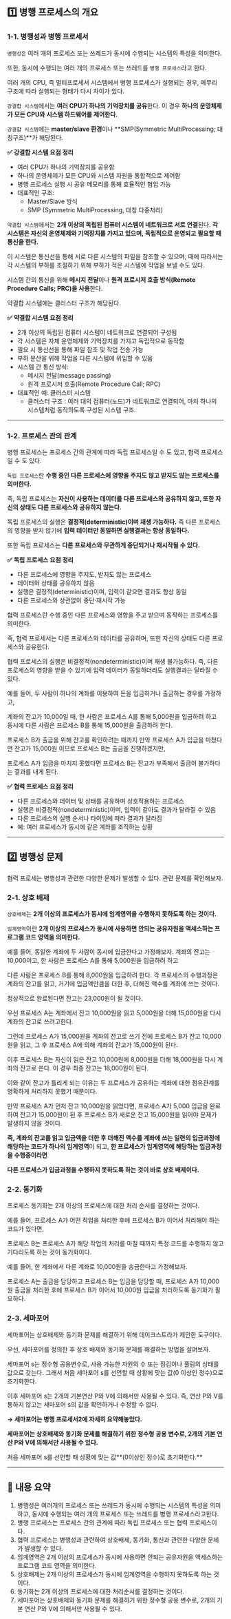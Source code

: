 ## 1️⃣ 병행 프로세스의 개요

### 1-1. 병행성과 병행 프로세서

`병행성은` 여러 개의 프로세스 또는 쓰레드가 동시에 수행되는 시스템의 특성을 의미한다.

또한, 동시에 수행되는 여러 개의 프로세스 또는 쓰레드를 `병행 프로세스`라고 한다.

여러 개의 CPU, 즉 멀티프로세서 시스템에서 병행 프로세스가 실행되는 경우, 메무리 구조에 따라 실행되는 형태가 다시 차이가 있다.

`강결합 시스템`에서는 **여러 CPU가 하나의 기억장치를 공유**한다. 이 경우 **하나의 운영체제가 모든 CPU와 시스템 하드웨어를 제어한다.**

`강결합 시스템`에는 **master/slave 환경**이나 **SMP(Symmetric MultiProcessing; 대칭구조)**가 해당된다.

**✅ 강결합 시스템 요점 정리**

- 여러 CPU가 하나의 기억장치를 공유함
- 하나의 운영체제가 모든 CPU와 시스템 자원을 통합적으로 제어함
- 병행 프로세스 실행 시 공유 메모리를 통해 효율적인 협업 가능
- 대표적인 구조:
  - Master/Slave 방식
  - SMP (Symmetric MultiProcessing, 대칭 다중처리)

`약결합 시스템`에서는 **2개 이상의 독립된 컴퓨터 시스템이 네트워크로 서로 연결**된다. **각 시스템은 자신의 운영체제와 기억장치를 가지고 있으며, 독립적으로 운영되고 필요할 때 통신을 한다.**

이 시스템은 통신선을 통해 서로 다른 시스템의 파일을 참조할 수 있으며, 때에 따라서는 각 시스템의 부하를 조절하기 위해 부하가 적은 시스템에 작업을 보낼 수도 있다.

시스템 간의 통신을 위해 **메시지 전달**이나 **원격 프로시저 호출 방식(Remote Procedure Calls; PRC)을 사용**한다.

약결합 시스템에는 클러스터 구조가 해당된다.

**✅ 약결합 시스템 요점 정리**

- 2개 이상의 독립된 컴퓨터 시스템이 네트워크로 연결되어 구성됨
- 각 시스템은 자체 운영체제와 기억장치를 가지고 독립적으로 동작함
- 필요 시 통신선을 통해 파일 참조 및 작업 전송 가능
- 부하 분산을 위해 작업을 다른 시스템에 위임할 수 있음
- 시스템 간 통신 방식:
  - 메시지 전달(message passing)
  - 원격 프로시저 호출(Remote Procedure Call; RPC)
- 대표적인 예: 클러스터 시스템
  - 클러스터 구조 : 여러 대의 컴퓨터(노드)가 네트워크로 연결되어, 마치 하나의 시스템처럼 동작하도록 구성된 시스템 구조.

---

### 1-2. 프로세스 관의 관계

병행 프로세스는 프로세스 간의 관계에 따라 독립 프로세스일 수 도 있고, 협력 프로세스일 수 도 있다.

`독립 프로세스`란 **수행 중인 다른 프로세스에 영향을 주지도 않고 받지도 않는 프로세스를 의미한다.**

즉, 독립 프로세스는 **자신이 사용하는 데이터를 다른 프로세스와 공유하지 않고, 또한 자신의 상태도 다른 프로세스와 공유하지 않는다.**

독립 프로세스의 실행은 **결정적(deterministic)이며 재생 가능하다.** 즉 다른 프로세스의 영향을 받지 않기에 **입력 데이터만 동일하면 실행결과는 항상 동일하다.**

또한 독립 프로세스는 **다른 프로세스와 무관하게 중단되거나 재시작될 수 있다.**

**✅ 독립 프로세스 요점 정리**

- 다른 프로세스에 영향을 주지도, 받지도 않는 프로세스
- 데이터와 상태를 공유하지 않음
- 실행은 결정적(deterministic)이며, 입력이 같으면 결과도 항상 동일
- 다른 프로세스와 상관없이 중단·재시작 가능

협력 프로세스란 수행 중인 다른 프로세스와 영향을 주고 받으며 동작하는 프로세스를 의미한다.

즉, 협력 프로세서는 다른 프로세스와 데이터를 공유하며, 또한 자신의 상태도 다른 프로세스와 공유한다.

협력 프로세스의 실행은 비결정적(nondeterministic)이며 재생 불가능하다. 즉, 다른 프로세스의 영향을 받을 수 있기에 입력 데이터가 동일하더라도 실행결과는 달라질 수 있다.

예를 들어, 두 사람이 하나의 계좌를 이용하여 돈을 입금하거나 출금하는 경우를 가정하고,

계좌의 잔고가 10,000일 때, 한 사람은 프로세스 A를 통해 5,000원을 입금하려 하고 동시에 다른 사람은 프로세스 B를 통해 15,000원을 출금하려 한다.

프로세스 B가 출금을 위해 잔고를 확인하려는 때까지 만약 프로세스 A가 입금을 마쳤다면 잔고가 15,000원 이므로 프로세스 B는 출금을 진행하겠지만,

프로세스 A가 입금을 마치지 못했다면 프로세스 B는 잔고가 부족해서 출금이 불가하다는 결과를 내게 된다.

**✅ 협력  프로세스 요점 정리**

- 다른 프로세스와 데이터 및 상태를 공유하며 상호작용하는 프로세스
- 실행은 비결정적(nondeterministic)이며, 입력이 같아도 결과가 달라질 수 있음
- 다른 프로세스의 실행 순서나 타이밍에 따라 결과가 달라짐
- 예: 여러 프로세스가 동시에 같은 계좌를 조작하는 상황

---

## 2️⃣ 병행성 문제

협력 프로세는 병행성과 관련한 다양한 문제가 발생할 수 있다. 관련 문제를 확인해보자.

### 2-1. 상호 배제

`상호배제`는 **2개 이상의 프로세스가 동시에 임계영역을 수행하지 못하도록 하는 것이다.**

`임계영역`이란 **2개 이상의 프로세스가 동시에 사용하면 안되는 공유자원을 액세스하는 프로그램 코드 영역을 의미한다.**

예를 들어, 동일한 계좌에 두 사람이 동시에 입금한다고 가정해보자. 계좌의 잔고는 10,000이고, 한 사람은 프로세스 A를 통해 5,000원을 입금하려 하고

다른 사람은 프로세스 B를 통해 8,000원을 입금하려 한다. 각 프로세스의 수행과정은 계좌의 잔고를 읽고, 거기에 입금액만큼을 더한 후, 더해진 액수를 계좌에 쓰는 것이다.

정상적으로 완료된다면 잔고는 23,000원이 될 것이다.

우선 프로세스 A는 계좌에서 잔고 10,000원을 읽고 5,000원을 더해 15,000원을 다시 계좌의 잔고로 쓰려고한다.

그런데 프로세스 A가 15,000원을 계좌의 잔고로 쓰기 전에 프로세스 B가 잔고 10,000원을 읽고, 그 후 프로세스 A에 의해 계좌의 잔고가 15,000원이 된다.

이후 프로세스 B는 자신이 읽은 잔고 10,000원에 8,000원을 더해 18,000원을 다시 계좌의 잔고로 쓴다. 이 경우 최종 잔고는 18,000원이 된다.

이와 같이 잔고가 틀리게 되는 이유는 두 프로세스가 공유하는 계좌에 대한 점유관계를 명확하게 처리하지 못했기 때문이다.

만약 프로세스 A가 먼저 잔고 10,000원을 읽었다면, 프로세스 A가 5,000 입금을 완료하여 잔고가 15,000원이 된 후 프로세스 B가 새로운 잔고 15,000원을 읽어야 문제가 발생하지 않을 것이다.

**즉, 계좌의 잔고를 읽고 입금액을 더한 후 더해진 액수를 계좌에 쓰는 일련의 입금과정에 해당하는 코드가 하나의 임계영역**이 되고, **한 프로세스가 임계영역에 해당하는 입금과정을 수행중이라면**

**다른 프로세스가 입금과정을 수행하지 못하도록 하는 것이 바로 상호 배제이다.**

### 2-2. 동기화

프로세스 동기화는 2개 이상의 프로세스에 대한 처리 순서를 결정하는 것이다.

예를 들어, 프로세스 A가 어떤 작업을 처리한 후에 프로세스 B가 이어서 처리해야 하는 코드가 있다면,

프로세스 B는 프로세스 A가 해당 작업의 처리를 마칠 때까지 특정 코드를 수행하지 않고 기다리도록 하는 것이 동기화이다.

예를 들어, 한 계좌에서 다른 계좌로 10,000원을 송금한다고 가정해보자.

프로세스 A는 출금을 담당하고 프로세스 B는 입금을 담당할 때, 프로세스 A가 10,000원 출금을 처리한 후에 프로세스 B가 이어서 10,000원 입금을 처리하도록 동기화가 필요하다.

### 2-3. 세마포어

세마포어는 상호배제와 동기화 문제를 해결하기 위해 데이크스트라가 제안한 도구이다.

우선, 세마포어를 정의한 후 상호 배제와 동기화 문제를 해결하는 방법을 살펴보자.

세마포어 s는 정수형 공용변수로, 사용 가능한 자원의 수 또는 잠김이나 풀림의 상태를 값으로 갖는다. 그래서 처음 세마포어 s를 선언할 때 상황에 맞는 값(0 이상인 정수)으로 초기화한다.

이후 세마포어 s는 2개의 기본연산 P와 V에 의해서만 사용될 수 있다. 즉, 연산 P와 V를 통하지 않고는 세마포어 s의 값을 확인하거나 수정할 수 없다.

**→ 세마포어는 병행 프로세서2에 자세히 요약해놓았다.**

**세마포어는 상호배제와 동기화 문제를 해결하기 위한 정수형 공용 변수로, 2개의 기본 연산 P와 V에 의해서만 사용될 수 있다.**

처음 세마포어 s를 선언할 때 상황에 맞는 값**(0이상인 정수)로 초기화한다.**

---

## 💪 내용 요약

1. 병행성은 여러개의 프로세스 또는 쓰레드가 동시에 수행되는 시스템의 특성을 의미하고, 동시에 수행되는 여러 개의 프로세스 또는 쓰레드를 병행 프로세스라고한다.
2. 병행 프로세스는 프로세스 간의 관계에 따라 독립 프로세스 또는 협력 프로세스이다.
3. 협력 프로세스는 병행성과 관련하여 상호배제, 동기화, 통신과 관련한 다양한 문제가 발생할 수 있다.
4. 임계영역은 2개 이상의 프로세스가 동시에 사용하면 안되는 공유자원을 액세스하는 프로그램 코드 영역을 의미한다.
5. 상호배제는 2개 이상의 프로세스가 동시에 임계영역을 수행하지 못하도록 하는 것이다.
6. 동기화는 2개 이상의 프로세스에 대한 처리순서를 결정하는 것이다.
7. 세마포어는 상호배제와 동기화 문제를 해결하기 위한 정수형 공용 변수로, 2개의 기본 연산 P와 V에 의해서만 사용될 수 있다.
